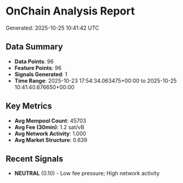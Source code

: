# OnChain Analysis Report
Generated: 2025-10-25 10:41:42 UTC

## Data Summary
- **Data Points**: 96
- **Feature Points**: 96
- **Signals Generated**: 1
- **Time Range**: 2025-10-23 17:54:34.063475+00:00 to 2025-10-25 10:41:40.676650+00:00

## Key Metrics
- **Avg Mempool Count**: 45703
- **Avg Fee (30min)**: 1.2 sat/vB
- **Avg Network Activity**: 1.000
- **Avg Market Structure**: 0.639

## Recent Signals
- **NEUTRAL** (0.10) - Low fee pressure; High network activity

